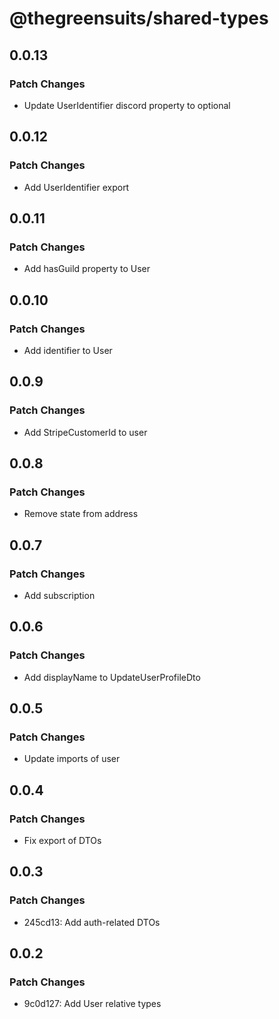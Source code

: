 # @thegreensuits/shared-types

## 0.0.13

### Patch Changes

- Update UserIdentifier discord property to optional

## 0.0.12

### Patch Changes

- Add UserIdentifier export

## 0.0.11

### Patch Changes

- Add hasGuild property to User

## 0.0.10

### Patch Changes

- Add identifier to User

## 0.0.9

### Patch Changes

- Add StripeCustomerId to user

## 0.0.8

### Patch Changes

- Remove state from address

## 0.0.7

### Patch Changes

- Add subscription

## 0.0.6

### Patch Changes

- Add displayName to UpdateUserProfileDto

## 0.0.5

### Patch Changes

- Update imports of user

## 0.0.4

### Patch Changes

- Fix export of DTOs

## 0.0.3

### Patch Changes

- 245cd13: Add auth-related DTOs

## 0.0.2

### Patch Changes

- 9c0d127: Add User relative types
